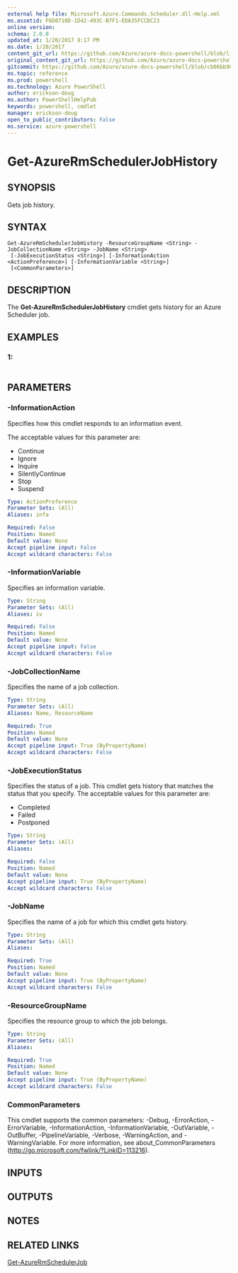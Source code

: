 ```yaml
---
external help file: Microsoft.Azure.Commands.Scheduler.dll-Help.xml
ms.assetid: F6D8710D-1D42-493C-B7F1-EDA35FCCDC23
online version: 
schema: 2.0.0
updated_at: 1/20/2017 9:17 PM
ms.date: 1/20/2017
content_git_url: https://github.com/Azure/azure-docs-powershell/blob/live/azureps-cmdlets-docs/ResourceManager/AzureRM.Scheduler/v0.11.3/Get-AzureRmSchedulerJobHistory.md
original_content_git_url: https://github.com/Azure/azure-docs-powershell/blob/live/azureps-cmdlets-docs/ResourceManager/AzureRM.Scheduler/v0.11.3/Get-AzureRmSchedulerJobHistory.md
gitcommit: https://github.com/Azure/azure-docs-powershell/blob/cb06bb906911a2a2e1f57adbafe0c0c97a0b205b/azureps-cmdlets-docs/ResourceManager/AzureRM.Scheduler/v0.11.3/Get-AzureRmSchedulerJobHistory.md
ms.topic: reference
ms.prod: powershell
ms.technology: Azure PowerShell
author: erickson-doug
ms.author: PowerShellHelpPub
keywords: powershell, cmdlet
manager: erickson-doug
open_to_public_contributors: False
ms.service: azure-powershell
---
```


# Get-AzureRmSchedulerJobHistory

## SYNOPSIS
Gets job history.

## SYNTAX

```
Get-AzureRmSchedulerJobHistory -ResourceGroupName <String> -JobCollectionName <String> -JobName <String>
 [-JobExecutionStatus <String>] [-InformationAction <ActionPreference>] [-InformationVariable <String>]
 [<CommonParameters>]
```

## DESCRIPTION
The **Get-AzureRmSchedulerJobHistory** cmdlet gets history for an Azure Scheduler job.

## EXAMPLES

### 1:
```

```

## PARAMETERS

### -InformationAction
Specifies how this cmdlet responds to an information event.

The acceptable values for this parameter are:

- Continue
- Ignore
- Inquire
- SilentlyContinue
- Stop
- Suspend

```yaml
Type: ActionPreference
Parameter Sets: (All)
Aliases: infa

Required: False
Position: Named
Default value: None
Accept pipeline input: False
Accept wildcard characters: False
```

### -InformationVariable
Specifies an information variable.

```yaml
Type: String
Parameter Sets: (All)
Aliases: iv

Required: False
Position: Named
Default value: None
Accept pipeline input: False
Accept wildcard characters: False
```

### -JobCollectionName
Specifies the name of a job collection.

```yaml
Type: String
Parameter Sets: (All)
Aliases: Name, ResourceName

Required: True
Position: Named
Default value: None
Accept pipeline input: True (ByPropertyName)
Accept wildcard characters: False
```

### -JobExecutionStatus
Specifies the status of a job.
This cmdlet gets history that matches the status that you specify.
The acceptable values for this parameter are:

- Completed 
- Failed 
- Postponed

```yaml
Type: String
Parameter Sets: (All)
Aliases: 

Required: False
Position: Named
Default value: None
Accept pipeline input: True (ByPropertyName)
Accept wildcard characters: False
```

### -JobName
Specifies the name of a job for which this cmdlet gets history.

```yaml
Type: String
Parameter Sets: (All)
Aliases: 

Required: True
Position: Named
Default value: None
Accept pipeline input: True (ByPropertyName)
Accept wildcard characters: False
```

### -ResourceGroupName
Specifies the resource group to which the job belongs.

```yaml
Type: String
Parameter Sets: (All)
Aliases: 

Required: True
Position: Named
Default value: None
Accept pipeline input: True (ByPropertyName)
Accept wildcard characters: False
```

### CommonParameters
This cmdlet supports the common parameters: -Debug, -ErrorAction, -ErrorVariable, -InformationAction, -InformationVariable, -OutVariable, -OutBuffer, -PipelineVariable, -Verbose, -WarningAction, and -WarningVariable. For more information, see about_CommonParameters (http://go.microsoft.com/fwlink/?LinkID=113216).

## INPUTS

## OUTPUTS

## NOTES

## RELATED LINKS

[Get-AzureRmSchedulerJob](xref:ResourceManager/AzureRM.Scheduler/v0.11.3/Get-AzureRmSchedulerJob.md)


